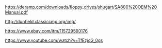 https://deramp.com/downloads/floppy_drives/shugart/SA800%20OEM%20Manual.pdf

http://dunfield.classiccmp.org/img/

https://www.ebay.com/itm/115729590176

https://www.youtube.com/watch?v=TfEzjcG_0gs
